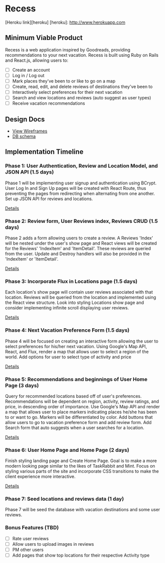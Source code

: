 # Recess

[Heroku link][heroku] 
[heroku]: http://www.herokuapp.com

## Minimum Viable Product

Recess is a web application inspired by Goodreads, providing recommendations to your next vacation. Recess is built using Ruby on Rails and React.js, allowing users to:

<!-- This is a Markdown checklist. Use it to keep track of your progress! -->

- [ ] Create an account
- [ ] Log in / Log out
- [ ] Mark places they've been to or like to go on a map
- [ ] Create, read, edit, and delete reviews of destinations they've been to
- [ ] Interactively select preferences for their next vacation
- [ ] Search and view locations and reviews (auto suggest as user types)
- [ ] Receive vacation recommendations

## Design Docs
* [View Wireframes][view]
* [DB schema][schema]

[view]: ./docs/views.md
[schema]: ./docs/schema.md

## Implementation Timeline

### Phase 1: User Authentication, Review and Location Model, and JSON API (1.5 days)

Phase 1 will be implementing user signup and authentication using BCrypt. User Log In and Sign Up pages will be created with React Route, thus preventing the pages from redirecting when alternating from one another. Set up JSON API for reviews and locations.

[Details][phase-one]

### Phase 2: Review form, User Reviews index, Reviews CRUD (1.5 days)

Phase 2 adds a form allowing users to create a review. A Reviews 'Index' will be nested under the user's show page and React views will be created for the Reviews' 'IndexItem' and 'ItemDetail'. These reviews are queried from the user. Update and Destroy handlers will also be provided in the 'IndexItem' or 'ItemDetail'.

[Details][phase-two]

### Phase 3: Incorporate Flux in Locations page (1.5 days)

Each location's show page will contain user reviews associated with that location. Reviews will be queried from the location and implemented using the React view structure. Look into styling Locations show page and consider implementing infinite scroll displaying user reviews.

[Details][phase-three]

### Phase 4: Next Vacation Preference Form (1.5 days)

Phase 4 will be focused on creating an interactive form allowing the user to select preferences for his/her next vacation. Using Google's Map API, React, and Flux, render a map that allows user to select a region of the world. Add options for user to select type of activity and price

[Details][phase-four]

### Phase 5: Recommendations and beginnings of User Home Page (3 days)

Query for recommended locations based off of user's preferences. Recommendations will be dependent on region, activity, review ratings, and price, in descending order of importance. Use Google's Map API and render a map that allows user to place markers indicating places he/she has been to or want to go. Markers will be differentiated by color. Add buttons that allow users to go to vacation preference form and add review form. Add Search form that auto suggests when a user searches for a location.

[Details][phase-five]

### Phase 6: User Home Page and Home Page (2 days)

Finish styling landing page and Create Home Page. Goal is to make a more modern looking page similar to the likes of TaskRabbit and Mint. Focus on styling various parts of the site and incorporate CSS transitions to make the client experience more interactive.

[Details][phase-six]

### Phase 7: Seed locations and reviews data (1 day)

Phase 7 will be seed the database with vacation destinations and some user reviews.

### Bonus Features (TBD)
- [ ] Rate user reviews
- [ ] Allow users to upload images in reviews
- [ ] PM other users
- [ ] Add pages that show top locations for their respective Activity type

[phase-one]: ./docs/phases/phase1.md
[phase-two]: ./docs/phases/phase2.md
[phase-three]: ./docs/phases/phase3.md
[phase-four]: ./docs/phases/phase4.md
[phase-five]: ./docs/phases/phase5.md
[phase-six]: ./docs/phases/phase6.md
